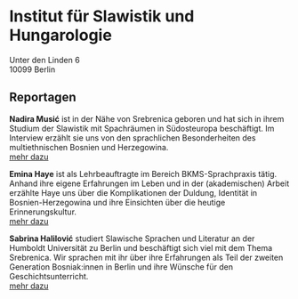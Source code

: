 # Institut für Slawistik und Hungarologie

Unter den Linden 6
<br />10099 Berlin

## Reportagen

**Nadira Musić** ist in der Nähe von Srebrenica geboren und hat sich in ihrem Studium der Slawistik
mit Spachräumen in Südosteuropa beschäftigt. Im Interview erzählt sie uns von den sprachlichen
Besonderheiten des multiethnischen Bosnien und Herzegowina.
<br />[mehr dazu](/reportage/music)

**Emina Haye** ist als Lehrbeauftragte im Bereich BKMS-Sprachpraxis tätig. 
Anhand ihre eigene Erfahrungen im Leben und in der (akademischen) Arbeit erzählte Haye uns über die Komplikationen der Duldung, Identität in 
Bosnien-Herzegowina und ihre Einsichten über die heutige Erinnerungskultur.
<br />[mehr dazu](/reportage/hayes)

**Sabrina Halilović** studiert Slawische Sprachen und Literatur an der Humboldt Universität zu Berlin und beschäftigt sich viel mit dem Thema 
Srebrenica. Wir sprachen mit ihr über ihre Erfahrungen als Teil der zweiten Generation Bosniak:innen in Berlin und ihre Wünsche für den 
Geschichtsunterricht.
<br />[mehr dazu](/reportage/halilovic)
